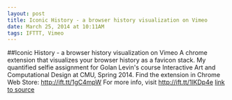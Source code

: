 ```yaml
---
layout: post
title: Iconic History - a browser history visualization on Vimeo
date: March 25, 2014 at 10:11AM
tags: IFTTT, Vimeo
---
```

##Iconic History - a browser history visualization on Vimeo
A chrome extension that visualizes your browser history as a favicon stack. My quantified selfie assignment for Golan Levin's course Interactive Art and Computational Design at CMU, Spring 2014. Find the extension in Chrome Web Store: http://ift.tt/1gC4mpW For more info, visit http://ift.tt/1lKDp4e
[link to source](http://ift.tt/1mdCtIs) 

